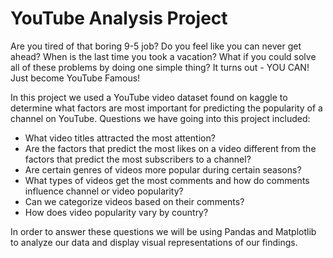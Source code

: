 # YouTube Analysis Project

Are you tired of that boring 9-5 job? Do you feel like you can never get ahead? When is the last time you took a vacation? What if you could solve all of these problems by doing one simple thing? It turns out - YOU CAN! Just become YouTube Famous!

In this project we used a YouTube video dataset found on kaggle to determine what factors are most important for predicting the popularity of a channel on YouTube. Questions we have going into this project included:

- What video titles attracted the most attention? 
- Are the factors that predict the most likes on a video different from the factors that predict the most subscribers to a channel?
- Are certain genres of videos more popular during certain seasons? 
- What types of videos get the most comments and how do comments influence channel or video popularity? 
- Can we categorize videos based on their comments?
- How does video popularity vary by country?

In order to answer these questions we will be using Pandas and Matplotlib to analyze our data and display visual representations of our findings.
